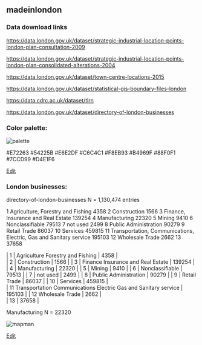 ## madeinlondon


### Data download links

https://data.london.gov.uk/dataset/strategic-industrial-location-points-london-plan-consultation-2009

https://data.london.gov.uk/dataset/strategic-industrial-location-points-london-plan-consolidated-alterations-2004

https://data.london.gov.uk/dataset/town-centre-locations-2015

https://data.london.gov.uk/dataset/statistical-gis-boundary-files-london

https://data.cdrc.ac.uk/dataset/tlrn

https://data.london.gov.uk/dataset/directory-of-london-businesses


### Color palette:

![palette](https://github.com/npalomin/madeinlondon/blob/master/color%20palette.png)

#E72263
#54225B
#E6E2DF
#C6C4C1
#F8EB93
#B4969F
#88F0F1
#7CCD99
#D4E1F6

<a href="https://www.draw.io/?mode=github#Hnpalomin%2Fmadeinlondon%2Fmaster%2Fcolor%20palette.png">Edit</a>

### London businesses:

directory-of-london-businesses N = 1,130,474 entries

1                                   Agriculture, Forestry and Fishing   4358
2                                                        Construction   1566
3                                  Finance, Insurance and Real Estate 139254
4                                                       Manufacturing  22320
5                                                              Mining   9410
6                                                     Nonclassifiable  79513
7                                                            not used   2499
8                                               Public Administration  90279
9                                                        Retail Trade  86037
10                                                           Services 459815
11 Transportation, Communications, Electric, Gas and Sanitary service 195103
12                                                    Wholesale Trade   2662
13                                                               <NA>  37658
  
  
| 1                              |     Agriculture  Forestry and Fishing |  4358      |          
| 2    |                                                    Construction  | 1566 |                                           | 3     |                            Finance   Insurance and Real Estate | 139254 |                                        
| 4      |                                                 Manufacturing | 22320 |                                            | 5       |                                                       Mining |  9410 |                                            | 6        |                                             Nonclassifiable | 79513 |                                            | 7         |                                                   not used |  2499 |                                            | 8          |                                     Public Administration | 90279 |                                            | 9           |                                             Retail Trade | 86037 |                                            | 10           |                                                Services | 459815 |                                         
| 11 Transportation Communications Electric Gas and Sanitary service | 195103 |
| 12                                                    Wholesale Trade  | 2662 |                                           
| 13                                                               <NA> | 37658 |                                            

Manufacturing  N = 22320

![mapman](https://github.com/npalomin/madeinlondon/blob/master/map_man.png)

<a href="https://www.draw.io/?lightbox=1&highlight=0000ff&edit=_blank&layers=1&nav=1&title=map_man.png#Uhttps%3A%2F%2Fraw.githubusercontent.com%2Fnpalomin%2Fmadeinlondon%2Fmaster%2Fmap_man.png">Edit</a>
